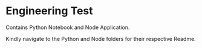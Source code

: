 # Engineering Test
Contains Python Notebook and Node Application.

Kindly navigate to the Python and Node folders for their respective Readme.

